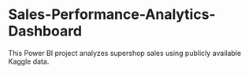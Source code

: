 # Sales-Performance-Analytics-Dashboard
This Power BI project analyzes supershop sales using publicly available Kaggle data. 
